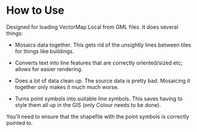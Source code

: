How to Use
===========
Designed for loading VectorMap Local from GML files. It does several things:

* Mosaics data together. This gets rid of the unsightly lines between tiles for things like buildings.

* Converts text into line features that are correctly oriented/sized etc; allows for easier rendering.

* Does a *lot* of data clean up. The source data is pretty bad. Mosaicing it together only makes it much much worse.

* Turns point symbols into suitable line symbols. This saves having to style them all up in the GIS (only Colour needs to be done).


You'll need to ensure that the shapefile with the point symbols is correctly pointed to.
